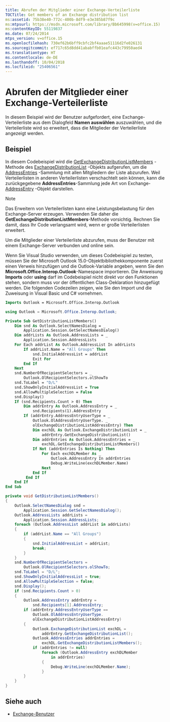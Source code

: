 ```yaml
---
title: Abrufen der Mitglieder einer Exchange-Verteilerliste
TOCTitle: Get members of an Exchange distribution list
ms:assetid: 75b38e40-772c-400b-8df9-e3e385b87f9c
ms:mtpsurl: https://msdn.microsoft.com/library/Bb645998(v=office.15)
ms:contentKeyID: 55119837
ms.date: 07/24/2014
mtps_version: v=office.15
ms.openlocfilehash: 730ef62b6bff9cbfc2bf4aaae51116d2fe026131
ms.sourcegitcommit: ef717c65d8dd41ababffb01eafc443c79950aed4
ms.translationtype: HT
ms.contentlocale: de-DE
ms.lasthandoff: 10/04/2018
ms.locfileid: "25406561"
---
```

# <a name="get-members-of-an-exchange-distribution-list"></a>Abrufen der Mitglieder einer Exchange-Verteilerliste

In diesem Beispiel wird der Benutzer aufgefordert, eine Exchange-Verteilerliste aus dem Dialogfeld **Namen auswählen** auszuwählen, und die Verteilerliste wird so erweitert, dass die Mitglieder der Verteilerliste angezeigt werden.

## <a name="example"></a>Beispiel

In diesem Codebeispiel wird die [GetExchangeDistributionListMembers](https://msdn.microsoft.com/library/bb647622\(v=office.15\)) -Methode des [ExchangeDistributionList](https://msdn.microsoft.com/library/bb624320\(v=office.15\)) -Objekts aufgerufen, um die [AddressEntries](https://msdn.microsoft.com/library/bb647650\(v=office.15\)) -Sammlung mit allen Mitgliedern der Liste abzurufen. Weil Verteilerlisten in anderen Verteilerlisten verschachtelt sein können, kann die zurückgegebene **AddressEntries**-Sammlung jede Art von Exchange-[AddressEntry](https://msdn.microsoft.com/library/bb609728\(v=office.15\)) -Objekt darstellen.


> [!NOTE]
> Das Erweitern von Verteilerlisten kann eine Leistungsbelastung für den Exchange-Server erzeugen. Verwenden Sie daher die **GetExchangeDistributionListMembers**-Methode vorsichtig. Rechnen Sie damit, dass Ihr Code verlangsamt wird, wenn er große Verteilerlisten erweitert.

Um die Mitglieder einer Verteilerliste abzurufen, muss der Benutzer mit einem Exchange-Server verbunden und online sein.

Wenn Sie Visual Studio verwenden, um dieses Codebeispiel zu testen, müssen Sie der Microsoft Outlook 15.0-Objektbibliothekkomponente zuerst einen Verweis hinzufügen und die Outlook-Variable angeben, wenn Sie den **Microsoft.Office.Interop.Outlook**-Namespace importieren. Die Anweisung **Imports** oder **using** darf im Codebeispiel nicht direkt vor den Funktionen stehen, sondern muss vor der öffentlichen Class-Deklaration hinzugefügt werden. Die folgenden Codezeilen zeigen, wie Sie den Import und die Zuweisung in Visual Basic und C\# vornehmen.

```vb
Imports Outlook = Microsoft.Office.Interop.Outlook
```


```csharp
using Outlook = Microsoft.Office.Interop.Outlook;
```


```vb
Private Sub GetDistributionListMembers()
    Dim snd As Outlook.SelectNamesDialog = _
        Application.Session.GetSelectNamesDialog()
    Dim addrLists As Outlook.AddressLists = _
        Application.Session.AddressLists
    For Each addrList As Outlook.AddressList In addrLists
        If addrList.Name = "All Groups" Then
            snd.InitialAddressList = addrList
            Exit For
        End If
    Next
    snd.NumberOfRecipientSelectors = _
        Outlook.OlRecipientSelectors.olShowTo
    snd.ToLabel = "D/L"
    snd.ShowOnlyInitialAddressList = True
    snd.AllowMultipleSelection = False
    snd.Display()
    If (snd.Recipients.Count > 0) Then
        Dim addrEntry As Outlook.AddressEntry = _
            snd.Recipients(1).AddressEntry
        If (addrEntry.AddressEntryUserType = _
            Outlook.OlAddressEntryUserType. _
            olExchangeDistributionListAddressEntry) Then
            Dim exchDL As Outlook.ExchangeDistributionList = _
                addrEntry.GetExchangeDistributionList()
            Dim addrEntries As Outlook.AddressEntries = _
                exchDL.GetExchangeDistributionListMembers()
            If Not (addrEntries Is Nothing) Then
                For Each exchDLMember As _
                    Outlook.AddressEntry In addrEntries
                    Debug.WriteLine(exchDLMember.Name)
                Next
            End If
         End If
    End If
End Sub
```


```csharp
private void GetDistributionListMembers()
{
    Outlook.SelectNamesDialog snd =
        Application.Session.GetSelectNamesDialog();
    Outlook.AddressLists addrLists =
        Application.Session.AddressLists;
    foreach (Outlook.AddressList addrList in addrLists)
    {
        if (addrList.Name == "All Groups")
        {
            snd.InitialAddressList = addrList;
            break;
        }
    }
    snd.NumberOfRecipientSelectors =
        Outlook.OlRecipientSelectors.olShowTo;
    snd.ToLabel = "D/L";
    snd.ShowOnlyInitialAddressList = true;
    snd.AllowMultipleSelection = false;
    snd.Display();
    if (snd.Recipients.Count > 0)
    {
        Outlook.AddressEntry addrEntry =
            snd.Recipients[1].AddressEntry;
        if (addrEntry.AddressEntryUserType ==
            Outlook.OlAddressEntryUserType.
            olExchangeDistributionListAddressEntry)
        {
            Outlook.ExchangeDistributionList exchDL =
                addrEntry.GetExchangeDistributionList();
            Outlook.AddressEntries addrEntries =
                exchDL.GetExchangeDistributionListMembers();
            if (addrEntries != null)
                foreach (Outlook.AddressEntry exchDLMember
                    in addrEntries)
                {
                    Debug.WriteLine(exchDLMember.Name);
                }
        }
    }
}
```

## <a name="see-also"></a>Siehe auch

- [Exchange-Benutzer](exchange-users.md)


